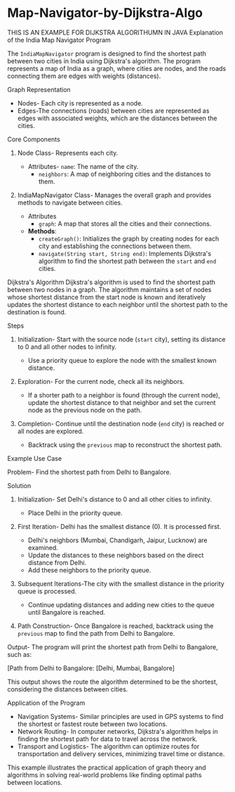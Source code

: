 # Map-Navigator-by-Dijkstra-Algo
THIS IS AN EXAMPLE FOR DIJKSTRA ALGORITHUMN IN JAVA 
Explanation of the India Map Navigator Program


The `IndiaMapNavigator` program is designed to find the shortest path between two cities in India using Dijkstra's algorithm. The program represents a map of India as a graph, where cities are nodes, and the roads connecting them are edges with weights (distances).

Graph Representation
- Nodes- Each city is represented as a node.
- Edges-The connections (roads) between cities are represented as edges with associated weights, which are the distances between the cities.

 Core Components
1. Node Class- Represents each city.
   - Attributes- `name`: The name of the city.
     - `neighbors`: A map of neighboring cities and the distances to them.

2. IndiaMapNavigator Class- Manages the overall graph and provides methods to navigate between cities.
   - Attributes
     - `graph`: A map that stores all the cities and their connections.
   - **Methods**:
     - `createGraph()`: Initializes the graph by creating nodes for each city and establishing the connections between them.
     - `navigate(String start, String end)`: Implements Dijkstra's algorithm to find the shortest path between the `start` and `end` cities.

Dijkstra's Algorithm
Dijkstra's algorithm is used to find the shortest path between two nodes in a graph. The algorithm maintains a set of nodes whose shortest distance from the start node is known and iteratively updates the shortest distance to each neighbor until the shortest path to the destination is found.

Steps
1. Initialization- Start with the source node (`start` city), setting its distance to 0 and all other nodes to infinity.
   - Use a priority queue to explore the node with the smallest known distance.
   
2. Exploration- For the current node, check all its neighbors.
   - If a shorter path to a neighbor is found (through the current node), update the shortest distance to that neighbor and set the current node as the previous node on the path.
   
3. Completion- Continue until the destination node (`end` city) is reached or all nodes are explored.
   - Backtrack using the `previous` map to reconstruct the shortest path.

Example Use Case

Problem- Find the shortest path from Delhi to Bangalore.

Solution
1. Initialization- Set Delhi's distance to 0 and all other cities to infinity.
   - Place Delhi in the priority queue.

2. First Iteration- Delhi has the smallest distance (0). It is processed first.
   - Delhi's neighbors (Mumbai, Chandigarh, Jaipur, Lucknow) are examined.
   - Update the distances to these neighbors based on the direct distance from Delhi.
   - Add these neighbors to the priority queue.

3. Subsequent Iterations-The city with the smallest distance in the priority queue is processed.
   - Continue updating distances and adding new cities to the queue until Bangalore is reached.

4. Path Construction- Once Bangalore is reached, backtrack using the `previous` map to find the path from Delhi to Bangalore.

Output- The program will print the shortest path from Delhi to Bangalore, such as:
  
 [Path from Delhi to Bangalore: [Delhi, Mumbai, Bangalore]
  

This output shows the route the algorithm determined to be the shortest, considering the distances between cities.

Application of the Program
- Navigation Systems- Similar principles are used in GPS systems to find the shortest or fastest route between two locations.
- Network Routing- In computer networks, Dijkstra's algorithm helps in finding the shortest path for data to travel across the network.
- Transport and Logistics- The algorithm can optimize routes for transportation and delivery services, minimizing travel time or distance. 

This example illustrates the practical application of graph theory and algorithms in solving real-world problems like finding optimal paths between locations.
